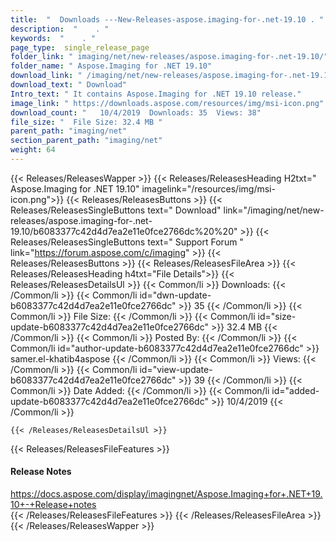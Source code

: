 ```yaml
---
title:  "  Downloads ---New-Releases-aspose.imaging-for-.net-19.10 . " 
description:  "    . " 
keywords:  "    . " 
page_type:  single_release_page
folder_link: " imaging/net/new-releases/aspose.imaging-for-.net-19.10/"
folder_name: " Aspose.Imaging for .NET 19.10"
download_link: " /imaging/net/new-releases/aspose.imaging-for-.net-19.10/b6083377c42d4d7ea2e11e0fce2766dc"
download_text: " Download"
Intro_text: " It contains Aspose.Imaging for .NET 19.10 release."
image_link: " https://downloads.aspose.com/resources/img/msi-icon.png"
download_count: "   10/4/2019  Downloads: 35  Views: 38"
file_size: "  File Size: 32.4 MB "
parent_path: "imaging/net"
section_parent_path: "imaging/net"
weight: 64 
---
```


{{< Releases/ReleasesWapper >}}
  {{< Releases/ReleasesHeading H2txt=" Aspose.Imaging for .NET 19.10" imagelink="/resources/img/msi-icon.png">}}
  {{< Releases/ReleasesButtons >}}
    {{< Releases/ReleasesSingleButtons text=" Download" link="/imaging/net/new-releases/aspose.imaging-for-.net-19.10/b6083377c42d4d7ea2e11e0fce2766dc%20%20" >}}
    {{< Releases/ReleasesSingleButtons text=" Support Forum " link="https://forum.aspose.com/c/imaging" >}}
  {{< Releases/ReleasesButtons >}}
  {{< Releases/ReleasesFileArea >}}
    {{< Releases/ReleasesHeading h4txt="File Details">}}
    {{< Releases/ReleasesDetailsUl >}}
            {{< Common/li  >}} Downloads: {{< /Common/li >}} 
      {{< Common/li id="dwn-update-b6083377c42d4d7ea2e11e0fce2766dc" >}} 35 {{< /Common/li >}} 
      {{< Common/li  >}} File Size: {{< /Common/li >}} 
      {{< Common/li id="size-update-b6083377c42d4d7ea2e11e0fce2766dc" >}} 32.4 MB {{< /Common/li >}} 
      {{< Common/li  >}} Posted By: {{< /Common/li >}} 
      {{< Common/li id="author-update-b6083377c42d4d7ea2e11e0fce2766dc" >}} samer.el-khatib4aspose {{< /Common/li >}} 
      {{< Common/li  >}} Views: {{< /Common/li >}} 
      {{< Common/li id="view-update-b6083377c42d4d7ea2e11e0fce2766dc" >}} 39 {{< /Common/li >}} 
      {{< Common/li  >}} Date Added: {{< /Common/li >}} 
      {{< Common/li id="added-update-b6083377c42d4d7ea2e11e0fce2766dc" >}} 10/4/2019 {{< /Common/li >}} 

    {{< /Releases/ReleasesDetailsUl >}}

  {{< Releases/ReleasesFileFeatures >}}
      <h4>Release Notes</h4><div><a href="https://docs.aspose.com/display/imagingnet/Aspose.Imaging+for+.NET+19.10+-+Release+notes">https://docs.aspose.com/display/imagingnet/Aspose.Imaging+for+.NET+19.10+-+Release+notes</a></div>
  {{< /Releases/ReleasesFileFeatures >}}
 {{< /Releases/ReleasesFileArea >}}
{{< /Releases/ReleasesWapper >}}


